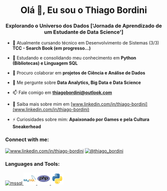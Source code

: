 <h1 align="center">Olá 👋, Eu sou o Thiago Bordini</h1>
<h3 align="center">Explorando o Universo dos Dados ['Jornada de Aprendizado de um Estudante de Data Science']</h3>

- 🔭 Atualmente cursando técnico em Desenvolvimento de Sistemas (3/3) **TCC - Search Book (em progresso...)**

- 🌱 Estudando e consolidando meu conhecimento em **Python (Bibliotecas) e Linguagem SQL**

- 👯 Procuro colaborar em **projetos de Ciência e Análise de Dados**

- 💬 Me pergunte sobre **Data Analytics, Big Data e Data Science**

- 📫 Fale comigo em **thiagobordini@outlook.com**

- 📄 Saiba mais sobre mim em [www.linkedin.com/in/thiago-bordini](www.linkedin.com/in/thiago-bordini)

- ⚡ Curiosidades sobre mim: **Apaixonado por Games e pela Cultura Sneakerhead**

<h3 align="left">Connect with me:</h3>
<p align="left">
<a href="https://linkedin.com/in/www.linkedin.com/in/thiago-bordini" target="blank"><img align="center" src="https://raw.githubusercontent.com/rahuldkjain/github-profile-readme-generator/master/src/images/icons/Social/linked-in-alt.svg" alt="www.linkedin.com/in/thiago-bordini" height="30" width="40" /></a>
<a href="https://instagram.com/@thiago_bordini" target="blank"><img align="center" src="https://raw.githubusercontent.com/rahuldkjain/github-profile-readme-generator/master/src/images/icons/Social/instagram.svg" alt="@thiago_bordini" height="30" width="40" /></a>
</p>

<h3 align="left">Languages and Tools:</h3>
<p align="left"> <a href="https://www.microsoft.com/en-us/sql-server" target="_blank" rel="noreferrer"> <img src="https://www.svgrepo.com/show/303229/microsoft-sql-server-logo.svg" alt="mssql" width="40" height="40"/> </a> <a href="https://www.mysql.com/" target="_blank" rel="noreferrer"> <img src="https://raw.githubusercontent.com/devicons/devicon/master/icons/mysql/mysql-original-wordmark.svg" alt="mysql" width="40" height="40"/> </a> <a href="https://www.php.net" target="_blank" rel="noreferrer"> <img src="https://raw.githubusercontent.com/devicons/devicon/master/icons/php/php-original.svg" alt="php" width="40" height="40"/> </a> <a href="https://www.python.org" target="_blank" rel="noreferrer"> <img src="https://raw.githubusercontent.com/devicons/devicon/master/icons/python/python-original.svg" alt="python" width="40" height="40"/> </a> </p>






<!--
**thiagobordini/thiagobordini** is a ✨ _special_ ✨ repository because its `README.md` (this file) appears on your GitHub profile.

Here are some ideas to get you started:

- 🔭 I’m currently working on ...
- 🌱 I’m currently learning ...
- 👯 I’m looking to collaborate on ...
- 🤔 I’m looking for help with ...
- 💬 Ask me about ...
- 📫 How to reach me: ...
- 😄 Pronouns: ...
- ⚡ Fun fact: ...
-->
